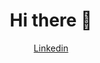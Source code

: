 <div align="center">
  
# Hi there 👋


[Linkedin](https://www.linkedin.com/in/giuseppe-ferrara-link/)

<!--

[![alt](https://img.shields.io/badge/-Linkedin-informational?style=for-the-badge&logo=linkedin&logoColor=white&color=2867B2)](https://www.linkedin.com/in/giuseppe-ferrara-link/)

-->

